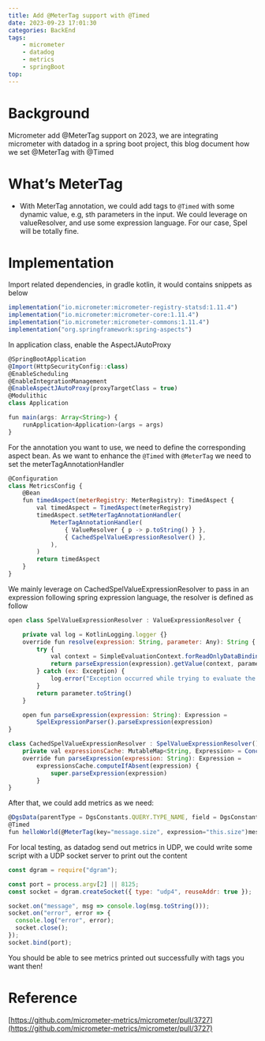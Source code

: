 ```yaml
---
title: Add @MeterTag support with @Timed
date: 2023-09-23 17:01:30
categories: BackEnd
tags:
    - micrometer
    - datadog
    - metrics 
    - springBoot
top:
---
```

# Background

Micrometer add @MeterTag support on 2023, we are integrating micrometer with datadog in a spring boot project, this blog document how we set @MeterTag with @Timed 

# What’s MeterTag

- With MeterTag annotation, we could add tags to `@Timed` with some dynamic value, e.g, sth parameters in the input. We could leverage on valueResolver, and use some expression language. For our case, Spel will be totally fine.

# Implementation

Import related dependencies, in gradle kotlin, it would contains snippets as below

```jsx
implementation("io.micrometer:micrometer-registry-statsd:1.11.4")
implementation("io.micrometer:micrometer-core:1.11.4")
implementation("io.micrometer:micrometer-commons:1.11.4")
implementation("org.springframework:spring-aspects")
```

In application class, enable the AspectJAutoProxy 

```jsx
@SpringBootApplication
@Import(HttpSecurityConfig::class)
@EnableScheduling
@EnableIntegrationManagement
@EnableAspectJAutoProxy(proxyTargetClass = true)
@Modulithic
class Application

fun main(args: Array<String>) {
    runApplication<Application>(args = args)
}
```

For the annotation you want to use, we need to define the corresponding aspect bean. As we want to enhance the `@Timed` with `@MeterTag` we need to set the meterTagAnnotationHandler 

```jsx
@Configuration
class MetricsConfig {
    @Bean
    fun timedAspect(meterRegistry: MeterRegistry): TimedAspect {
        val timedAspect = TimedAspect(meterRegistry)
        timedAspect.setMeterTagAnnotationHandler(
            MeterTagAnnotationHandler(
                { ValueResolver { p -> p.toString() } },
                { CachedSpelValueExpressionResolver() },
            ),
        )
        return timedAspect
    }
}
```

We mainly leverage on CachedSpelValueExpressionResolver to pass in an expression following spring expression language, the resolver is defined as follow

```jsx
open class SpelValueExpressionResolver : ValueExpressionResolver {

    private val log = KotlinLogging.logger {}
    override fun resolve(expression: String, parameter: Any): String {
        try {
            val context = SimpleEvaluationContext.forReadOnlyDataBinding().withInstanceMethods().build()
            return parseExpression(expression).getValue(context, parameter, String::class.java) ?: ""
        } catch (ex: Exception) {
            log.error("Exception occurred while trying to evaluate the SpEL expression [$expression]", ex)
        }
        return parameter.toString()
    }

    open fun parseExpression(expression: String): Expression =
        SpelExpressionParser().parseExpression(expression)
}

class CachedSpelValueExpressionResolver : SpelValueExpressionResolver() {
    private val expressionsCache: MutableMap<String, Expression> = ConcurrentHashMap()
    override fun parseExpression(expression: String): Expression =
        expressionsCache.computeIfAbsent(expression) {
            super.parseExpression(expression)
        }
}
```

After that, we could add metrics as we need: 

```jsx
@DgsData(parentType = DgsConstants.QUERY.TYPE_NAME, field = DgsConstants.QUERY.HelloWorldPing)
@Timed
fun helloWorld(@MeterTag(key="message.size", expression="this.size")message: String): String = message
```

For local testing, as datadog send out metrics in UDP, we could write some script with a UDP socket server to print out the content 

```jsx
const dgram = require("dgram");

const port = process.argv[2] || 8125;
const socket = dgram.createSocket({ type: "udp4", reuseAddr: true });

socket.on("message", msg => console.log(msg.toString()));
socket.on("error", error => {
  console.log("error", error);
  socket.close();
});
socket.bind(port);
```

You should be able to see metrics printed out successfully with tags you want then! 

# Reference

[https://github.com/micrometer-metrics/micrometer/pull/3727](https://github.com/micrometer-metrics/micrometer/pull/3727)